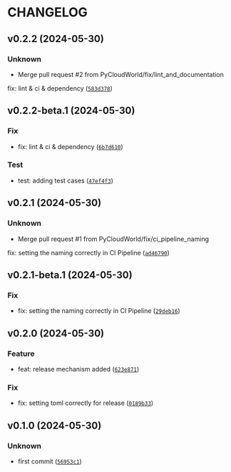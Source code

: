 # CHANGELOG



## v0.2.2 (2024-05-30)

### Unknown

* Merge pull request #2 from PyCloudWorld/fix/lint_and_documentation

fix: lint &amp; ci &amp; dependency ([`583d378`](https://github.com/PyCloudWorld/pylib/commit/583d3789537ba7e9486161177bd22563b43b45c5))


## v0.2.2-beta.1 (2024-05-30)

### Fix

* fix: lint &amp; ci &amp; dependency ([`6b7d610`](https://github.com/PyCloudWorld/pylib/commit/6b7d610a73a4cae7ca8e47c66df6489e9f84c1fb))

### Test

* test: adding test cases ([`47ef4f3`](https://github.com/PyCloudWorld/pylib/commit/47ef4f3f6035078ad302b51bf7def1ba51eb9c46))


## v0.2.1 (2024-05-30)

### Unknown

* Merge pull request #1 from PyCloudWorld/fix/ci_pipeline_naming

fix: setting the naming correctly in CI Pipeline ([`ad46790`](https://github.com/PyCloudWorld/pylib/commit/ad46790c1ebbaad189b7f00a122564c2efcbd06f))


## v0.2.1-beta.1 (2024-05-30)

### Fix

* fix: setting the naming correctly in CI Pipeline ([`29deb16`](https://github.com/PyCloudWorld/pylib/commit/29deb16c70263e6906d050b4441b0b2569c1d3bf))


## v0.2.0 (2024-05-30)

### Feature

* feat: release mechanism added ([`623e871`](https://github.com/PyCloudWorld/pylib/commit/623e871242fc20ea2aa0d02468071c74a71969c5))

### Fix

* fix: setting toml correctly for release ([`0189b33`](https://github.com/PyCloudWorld/pylib/commit/0189b3314f827bc3787435794ff84d415be29fef))


## v0.1.0 (2024-05-30)

### Unknown

* first commit ([`56953c1`](https://github.com/PyCloudWorld/pylib/commit/56953c17af4eb37035c295929996637c9651c894))
